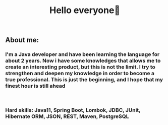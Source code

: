 <body>
  <center>
<big><b></big><h1 align="center"> Hello everyone👋 </h1></b></big>
    <br>
    <h2 align="left"> About me: </h2>
    <h3 align="left"> I'm a Java developer and have been learning the language for about 2 years. Now i have some knowledges that allows me to create an interesting product, but this is not the limit. 
    I try to strengthen and deepen my knowledge in order to become a true professional. This is just the beginning, and I hope that my finest hour is still ahead</h3>
    <br>
    <h3 align="left"> Hard skills: Java11, Spring Boot, Lombok, JDBC, JUnit, Hibernate ORM, JSON, REST, Maven, PostgreSQL</h3>
    
  </center>
</body>
<!--
**AssortedCaret/AssortedCaret** is a ✨ _special_ ✨ repository because its `README.md` (this file) appears on your GitHub profile.

Here are some ideas to get you started:

- 🔭 I’m currently working on ...
- 🌱 I’m currently learning ...
- 👯 I’m looking to collaborate on ...
- 🤔 I’m looking for help with ...
- 💬 Ask me about ...
- 📫 How to reach me: ...
- 😄 Pronouns: ...
- ⚡ Fun fact: ...
-->
